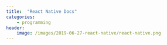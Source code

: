 ```yaml
---
title:  "React Native Docs"
categories: 
    - programming 
header:
    image: /images/2019-06-27-react-native/react-native.png
---
```


